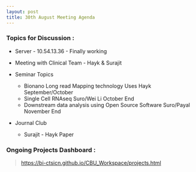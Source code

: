 ```yaml
---
layout: post
title: 30th August Meeting Agenda
---
```

### Topics for Discussion :

* Server - 10.54.13.36 - Finally working

* Meeting with Clinical Team - Hayk & Surajit

* Seminar Topics
  * Bionano Long read Mapping technology Uses	Hayk	September/October
  * Single Cell RNAseq	Suro/Wei Li	October End
  * Downstream data analysis using Open Source Software	Suro/Payal	November End

* Journal Club 
  * Surajit - Hayk Paper
 
### Ongoing Projects Dashboard :

> https://bi-ctsicn.github.io/CBU_Workspace/projects.html
